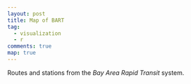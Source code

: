```yaml
---
layout: post
title: Map of BART
tag:
  - visualization
  - r
comments: true
map: true
---
```


Routes and stations from the *Bay Area Rapid Transit* system.

<object type="image/svg+xml" data="https://shawenyao.github.io/BART/output/BART.svg" style="width:100%;height:100%;"></object>
